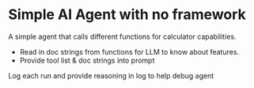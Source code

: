 # Simple AI Agent with no framework

A simple agent that calls different functions for calculator capabilities.

- Read in doc strings from functions for LLM to know about features.
- Provide tool list & doc strings into prompt

Log each run and provide reasoning in log to help debug agent
